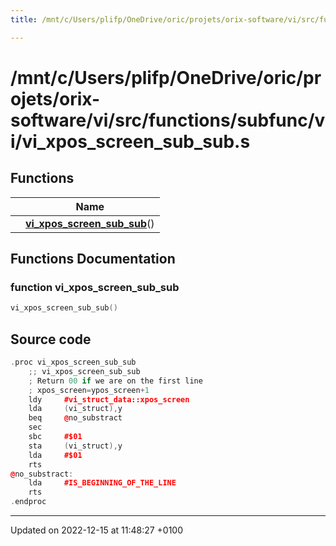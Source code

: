 ```yaml
---
title: /mnt/c/Users/plifp/OneDrive/oric/projets/orix-software/vi/src/functions/subfunc/vi/vi_xpos_screen_sub_sub.s

---
```


# /mnt/c/Users/plifp/OneDrive/oric/projets/orix-software/vi/src/functions/subfunc/vi/vi_xpos_screen_sub_sub.s



## Functions

|                | Name           |
| -------------- | -------------- |
| | **[vi_xpos_screen_sub_sub](Files/vi__xpos__screen__sub__sub_8s.md#function-vi-xpos-screen-sub-sub)**() |


## Functions Documentation

### function vi_xpos_screen_sub_sub

```cpp
vi_xpos_screen_sub_sub()
```




## Source code

```cpp
.proc vi_xpos_screen_sub_sub
    ;; vi_xpos_screen_sub_sub
    ; Return 00 if we are on the first line
    ; xpos_screen=ypos_screen+1
    ldy     #vi_struct_data::xpos_screen
    lda     (vi_struct),y
    beq     @no_substract
    sec
    sbc     #$01
    sta     (vi_struct),y
    lda     #$01
    rts
@no_substract:
    lda     #IS_BEGINNING_OF_THE_LINE
    rts
.endproc
```


-------------------------------

Updated on 2022-12-15 at 11:48:27 +0100
